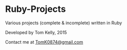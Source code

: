 # Ruby-Projects
Various projects (complete &amp; incomplete) written in Ruby

Developed by Tom Kelly, 2015

Contact me at TomK0874@gmail.com
